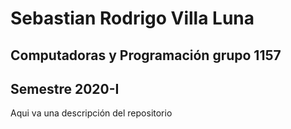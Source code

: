 # Sebastian Rodrigo Villa Luna
## Computadoras y Programación grupo 1157
## Semestre 2020-I

Aqui va una descripción del repositorio
